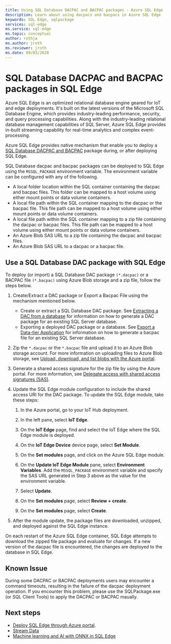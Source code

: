 ```yaml
---
title: Using SQL Database DACPAC and BACPAC packages - Azure SQL Edge
description: Learn about using dacpacs and bacpacs in Azure SQL Edge
keywords: SQL Edge, sqlpackage
services: sql-edge
ms.service: sql-edge
ms.topic: conceptual
author: rothja
ms.author: jroth
ms.reviewer: jroth
ms.date: 09/03/2020
---
```


# SQL Database DACPAC and BACPAC packages in SQL Edge

Azure SQL Edge is an optimized relational database engine geared for IoT and edge deployments. It's built on the latest versions of the Microsoft SQL Database Engine, which provides industry-leading performance, security, and query processing capabilities. Along with the industry-leading relational database management capabilities of SQL Server, Azure SQL Edge provides in-built streaming capability for real-time analytics and complex event-processing.

Azure SQL Edge provides native mechanism that enable you to deploy a [SQL Database DACPAC and BACPAC](/sql/relational-databases/data-tier-applications/data-tier-applications) package during, or after deploying SQL Edge.

SQL Database dacpac and bacpac packages can be deployed to SQL Edge using the `MSSQL_PACKAGE` environment variable. The environment variable can be configured with any of the following.  
- A local folder location within the SQL container containing the dacpac and bacpac files. This folder can be mapped to a host volume using either mount points or data volume containers. 
- A local file path within the SQL container mapping to the dacpac or the bacpac file. This file path can be mapped to a host volume using either mount points or data volume containers. 
- A local file path within the SQL container mapping to a zip file containing the dacpac or bacpac files. This file path can be mapped to a host volume using either mount points or data volume containers. 
- An Azure Blob SAS URL to a zip file containing the dacpac and bacpac files.
- An Azure Blob SAS URL to a dacpac or a bacpac file. 

## Use a SQL Database DAC package with SQL Edge

To deploy (or import) a SQL Database DAC package `(*.dacpac)` or a BACPAC file `(*.bacpac)` using Azure Blob storage and a zip file, follow the steps below. 

1. Create/Extract a DAC package or Export a Bacpac File using the mechanism mentioned below. 
    - Create or extract a SQL Database DAC package. See [Extracting a DAC from a database](/sql/relational-databases/data-tier-applications/extract-a-dac-from-a-database/) for information on how to generate a DAC package for an existing SQL Server database.
    - Exporting a deployed DAC package or a database. See [Export a Data-tier Application](/sql/relational-databases/data-tier-applications/export-a-data-tier-application/) for information on how to generate a bacpac file for an existing SQL Server database.

2. Zip the `*.dacpac` or the `*.bacpac` file and upload it to an Azure Blob storage account. For more information on uploading files to Azure Blob storage, see [Upload, download, and list blobs with the Azure portal](../storage/blobs/storage-quickstart-blobs-portal.md).

3. Generate a shared access signature for the zip file by using the Azure portal. For more information, see [Delegate access with shared access signatures (SAS)](../storage/common/storage-sas-overview.md).

4. Update the SQL Edge module configuration to include the shared access URI for the DAC package. To update the SQL Edge module, take these steps:

    1. In the Azure portal, go to your IoT Hub deployment.

    2. In the left pane, select **IoT Edge**.

    3. On the **IoT Edge** page, find and select the IoT Edge where the SQL Edge module is deployed.

    4. On the **IoT Edge Device** device page, select **Set Module**.

    5. On the **Set modules** page, and click on the Azure SQL Edge module.

    6. On the **Update IoT Edge Module** pane, select **Environment Variables**. Add the `MSSQL_PACKAGE` environment variable and specify the SAS URL generated in Step 3 above as the value for the environment variable. 

    7. Select **Update**.

    8. On the **Set modules** page, select **Review + create**.

    9. On the **Set modules** page, select **Create**.

5. After the module update, the package files are downloaded, unzipped, and deployed against the SQL Edge instance.

On each restart of the Azure SQL Edge container, SQL Edge attempts to download the zipped file package and evaluate for changes. If a new version of the dacpac file is encountered, the changes are deployed to the database in SQL Edge.

## Known Issue

During some DACPAC or BACPAC deployments users may encounter a command timeouts, resulting in the failure of the dacpac deployment operation. If you encounter this problem, please use the SQLPackage.exe (or SQL Client Tools) to apply the DACPAC or BACPAC maually. 

## Next steps

- [Deploy SQL Edge through Azure portal](deploy-portal.md).
- [Stream Data](stream-data.md)
- [Machine learning and AI with ONNX in SQL Edge](onnx-overview.md)